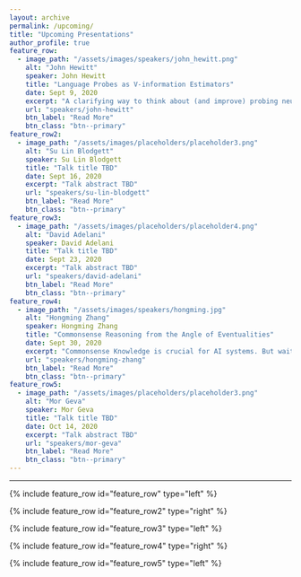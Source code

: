 ```yaml
---
layout: archive
permalink: /upcoming/
title: "Upcoming Presentations"
author_profile: true
feature_row:
  - image_path: "/assets/images/speakers/john_hewitt.png"
    alt: "John Hewitt"
    speaker: John Hewitt
    title: "Language Probes as V-information Estimators"
    date: Sept 9, 2020
    excerpt: "A clarifying way to think about (and improve) probing neural networks for linguistic properties"
    url: "speakers/john-hewitt"
    btn_label: "Read More"
    btn_class: "btn--primary"
feature_row2:
  - image_path: "/assets/images/placeholders/placeholder3.png"
    alt: "Su Lin Blodgett"
    speaker: Su Lin Blodgett
    title: "Talk title TBD"
    date: Sept 16, 2020
    excerpt: "Talk abstract TBD"
    url: "speakers/su-lin-blodgett"
    btn_label: "Read More"
    btn_class: "btn--primary"
feature_row3:
  - image_path: "/assets/images/placeholders/placeholder4.png"
    alt: "David Adelani"
    speaker: David Adelani
    title: "Talk title TBD"
    date: Sept 23, 2020
    excerpt: "Talk abstract TBD"
    url: "speakers/david-adelani"
    btn_label: "Read More"
    btn_class: "btn--primary"
feature_row4:
  - image_path: "/assets/images/speakers/hongming.jpg"
    alt: "Hongming Zhang"
    speaker: Hongming Zhang
    title: "Commonsense Reasoning from the Angle of Eventualities"
    date: Sept 30, 2020
    excerpt: "Commonsense Knowledge is crucial for AI systems. But wait, what is commonsense exactly?"
    url: "speakers/hongming-zhang"
    btn_label: "Read More"
    btn_class: "btn--primary"
feature_row5:
  - image_path: "/assets/images/placeholders/placeholder3.png"
    alt: "Mor Geva"
    speaker: Mor Geva
    title: "Talk title TBD"
    date: Oct 14, 2020
    excerpt: "Talk abstract TBD"
    url: "speakers/mor-geva"
    btn_label: "Read More"
    btn_class: "btn--primary"
---
```


<hr>

{% include feature_row id="feature_row" type="left" %}

{% include feature_row id="feature_row2" type="right" %}

{% include feature_row id="feature_row3" type="left" %}

{% include feature_row id="feature_row4" type="right" %}

{% include feature_row id="feature_row5" type="left" %}
